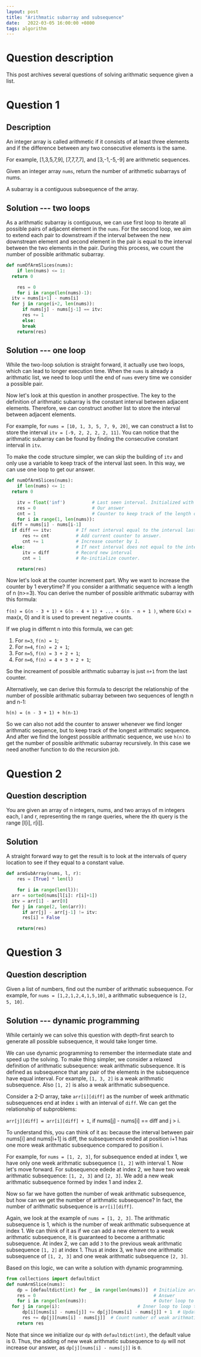 ```yaml
---
layout: post
title: "Arithmatic subarray and subsequence"
date:   2022-03-05 16:00:00 +0800
tags: algorithm
---
```


# Question description

This post archives several questions of solving arithmatic sequence
given a list.

<!--more-->

# Question 1

## Description

An integer array is called arithmetic if it consists of at least three
elements and if the difference between any two consecutive elements is
the same.

For example, \[1,3,5,7,9\], \[7,7,7,7\], and \[3,-1,-5,-9\] are
arithmetic sequences.

Given an integer array `nums`, return the number of arithmetic subarrays
of nums.

A subarray is a contiguous subsequence of the array.

## Solution --- two loops

As a arithmatic subarray is contiguous, we can use first loop to iterate
all possible pairs of adjacent element in the `nums`. For the second
loop, we aim to extend each pair to downstream if the interval between
the new downstream element and second element in the pair is equal to
the interval between the two elements in the pair. During this process,
we count the number of possible arithmatic subarray.

``` python
def numOfArmSlices(nums):
    if len(nums) <= 1:
  return 0

    res = 0
    for i in range(len(nums)-1):
  itv = nums[i+1] - nums[i]
  for j in range(i+2, len(nums)):
      if nums[j] - nums[j-1] == itv:
      res += 1
      else:
      break
    return(res)
```

## Solution --- one loop

While the two-loop solution is straight forward, it actually use two
loops, which can lead to longer execution time. When the `nums` is
already a arithmatic list, we need to loop until the end of `nums` every
time we consider a possible pair.

Now let\'s look at this question in another prospective. The key to the
definition of arithmatic subarray is the constant interval between
adjacent elements. Therefore, we can construct another list to store the
interval between adjacent elements.

For example, for `nums = [10, 1, 3, 5, 7, 9, 20]`, we can construct a
list to store the interval `itv = [-9, 2, 2, 2, 2,
    11]`. You can notice that the arithmatic subarray can be found by
finding the consecutive constant interval in `itv`.

To make the code structure simpler, we can skip the building of `itv`
and only use a variable to keep track of the interval last seen. In this
way, we can use one loop to get our answer.

``` python
def numOfArmSlices(nums):
    if len(nums) <= 1:
  return 0

    itv = float('inf')          # Last seen interval. Initialized with infinite value.
    res = 0                     # Our answer
    cnt = 1                     # Counter to keep track of the length of longest arithmatic subarray.
    for i in range(1, len(nums)):
  diff = nums[i] - nums[i-1]
  if diff == itv:         # If next interval equal to the interval last seen.
      res += cnt          # Add current counter to answer.
      cnt += 1            # Increase counter by 1.
  else:                   # If next interval does not equal to the interval last seen.
      itv = diff          # Record new interval
      cnt = 1             # Re-initialize counter.

    return(res)
```

Now let\'s look at the counter increment part. Why we want to increase
the counter by 1 everytime? If you consider a arithmatic sequence with a
length of n (n>=3). You can derive the number of possible arithmatic
subarray with this formula:

`f(n) = G(n - 3 + 1) + G(n - 4 + 1) + ... + G(n - n + 1 )`, where `G(x)`
= max(x, 0) and it is used to prevent negative counts.

If we plug in differnt n into this formula, we can get:

1.  For `n=3`, `f(n) = 1`;
2.  For `n=4`, `f(n) = 2 + 1`;
3.  For `n=5`, `f(n) = 3 + 2 + 1`;
4.  For `n=6`, `f(n) = 4 + 3 + 2 + 1`;

So the increament of possible arithmatic subarray is just `n+1` from the
last counter.

Alternatively, we can derive this formula to descript the relationship
of the number of possible arithmatic subarray between two sequences of
length n and n-1:

`h(n) = (n - 3 + 1) + h(n-1)`

So we can also not add the counter to answer whenever we find longer
arithmatic sequence, but to keep track of the longest arithmatic
sequence. And after we find the longest possible arithmatic sequence, we
use `h(n)` to get the number of possible arithmatic subarray
recursively. In this case we need another function to do the recursion
job.

# Question 2

## Question description

You are given an array of n integers, nums, and two arrays of m integers
each, l and r, representing the m range queries, where the ith query is
the range \[l\[i\], r\[i\]\].

## Solution

A straight forward way to get the result is to look at the intervals of
query location to see if they equal to a constant value.

``` python
def armSubArray(nums, l, r):
    res = [True] * len(l)

    for i in range(len(l)):
  arr = sorted(nums[l[i]: r[i]+1])
  itv = arr[1] - arr[0]
  for j in range(2, len(arr)):
      if arr[j] - arr[j-1] != itv:
      res[i] = False

    return(res)
```

# Question 3

## Question description

Given a list of numbers, find out the number of arithmatic subsequence.
For example, for `nums = [1,2,1,2,4,1,5,10]`, a arithmatic subsequence
is `[2, 5, 10]`.

## Solution --- dynamic programming

While certainly we can solve this question with depth-first search to
generate all possible subsequence, it would take longer time.

We can use dynamic programming to remember the intermediate state and
speed up the solving. To make thing simpler, we consider a relaxed
definition of arithmatic subsequence: weak arithmatic subsequence. It is
defined as subsequence that any pair of the elements in the subsequence
have equal interval. For example, `[1,
    3, 2]` is a weak arithmatic subsequence. Also `[1, 2]` is also a
weak arithmatic subsequence.

Consider a 2-D array, take `arr[i][diff]` as the number of week
arithmatic subsequences end at index `i` with an interval of `diff`. We
can get the relationship of subproblems:

`arr[j][diff] = arr[i][diff] + 1`, if nums\[j\] - nums\[i\] == diff and
j \> i.

To understand this, you can think of it as: because the interval between
pair nums\[i\] and nums\[i+1\] is diff, the subsequences ended at
position i+1 has one more weak arithmatic subsequence compared to
position i.

For example, for `nums = [1, 2, 3]`, for subsequence ended at index 1,
we have only one week arithmatic subsequence `[1, 2]` with interval 1.
Now let\'s move forward. For subsequence edede at index 2, we have two
weak arithmatic subsequence: `[1, 2, 3]` and `[2, 3]`. We add a new weak
arithmatic subsequence formed by index 1 and index 2.

Now so far we have gotten the number of weak arithmatic subsequence, but
how can we get the number of arithmatic subsequence? In fact, the number
of arithmatic subsequence is `arr[i][diff]`.

Again, we look at the example of `nums = [1, 2, 3]`. The arithmatic
subsequence is 1, which is the number of weak arithmatic subsequence at
index 1. We can think of it as if we can add a new element to a weak
arithmatic subsequence, it is guaranteed to become a arithmatic
subsequence. At index 2, we can add `3` to the previous weak arithmatic
subsequence `[1, 2]` at index 1. Thus at index 3, we have one arithmatic
subsequence of `[1, 2, 3]` and one weak arithmatic subsequence `[2, 3]`.

Based on this logic, we can write a solution with dynamic programming.

``` python
from collections import defaultdict
def numArmSlice(nums):
    dp = [defaultdict(int) for _ in range(len(nums))]  # Initialize array to store intermediate state. Default value is 0.
    res = 0                                            # Answer
    for i in range(len(nums)):                         # Outer loop to loop through input nums
  for j in range(i):                             # Inner loop to loop through every location before i
      dp[i][nums[i] - nums[j]] += dp[j][nums[i] - nums[j]] + 1  # Update weak arithmatic subsequence number at i
      res += dp[j][nums[i] - nums[j]]  # Count number of weak arithmatic subsequence at index j that can be extended with nums[i] at index i. These weak arithmatic subsequence is guaranteed to be arithmatic subsequence at index i.
    return res
```

Note that since we initialize our `dp` with `defaultdict(int)`, the
default value is 0. Thus, the adding of new weak arithmatic subsequence
to `dp` will not increase our answer, as `dp[j][nums[i] - nums[j]]` is
`0`.
